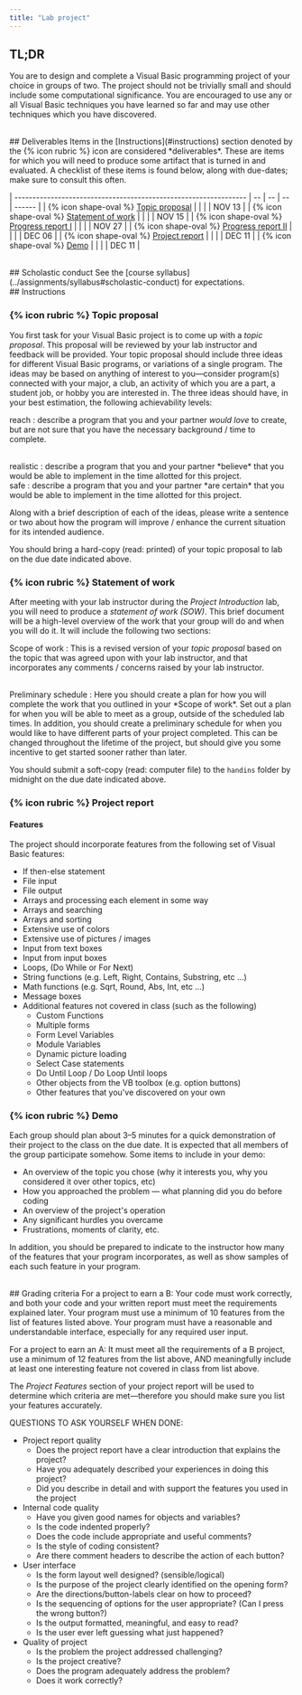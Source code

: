 ```yaml
---
title: "Lab project"
---
```


## TL;DR
You are to design and complete a Visual Basic programming project of your choice
in groups of two. The project should not be trivially small and should include
some computational significance. You are encouraged to use any or all Visual
Basic techniques you have learned so far and may use other techniques which you
have discovered.

<br/>
## Deliverables
Items in the [Instructions](#instructions) section denoted by the {% icon rubric
%} icon are considered *deliverables*. These are items for which you will need
to produce some artifact that is turned in and evaluated. A checklist of these
items is found below, along with due-dates; make sure to consult this often.

| ---------------------------------------------------------------- | -- | -- | -- | ------ |
| {% icon shape-oval %} [Topic proposal](#-topic-proposal)         |    |    |    | NOV 13 |
| {% icon shape-oval %} [Statement of work](#-statement-of-work)   |    |    |    | NOV 15 |
| {% icon shape-oval %} [Progress report I](#-progress-report-i)   |    |    |    | NOV 27 |
| {% icon shape-oval %} [Progress report II](#-progress-report-ii) |    |    |    | DEC 06 |
| {% icon shape-oval %} [Project report](#-project-report)         |    |    |    | DEC 11 |
| {% icon shape-oval %} [Demo](#-demo)                             |    |    |    | DEC 11 |

<!--
CHECKPOINT PROGRESS SCHEDULE: By February 24th — Each project group/individual
must send the instructor an email containing a rough outline of your project.
You are encouraged to come up with your own topic so that you have some interest
in the topic. If done in a group only one member of the group needs to email me.

By March 3rd and March 17th — Each project group/individual must send your
instructor a short progress report including a list of tasks completed and tasks
remaining, bumps in the road, areas of concern, etc.

By March 27th — Each project must be submitted for evaluation before class.

These progress reports are REQUIRED from every project team — they do not need
to be detailed, just a quick email will suffice.
-->

<br/>
## Scholastic conduct
See the [course syllabus](../assignments/syllabus#scholastic-conduct) for
expectations.

<!--
VERY IMPORTANT: It is assumed&mdash;IN GOOD FAITH&mdash;that ALL of the group
members WILL BE INVOLVED IN ALL ASPECTS/PHASES of the project (i.e. all must do
coding, document writing, etc&hellip; as opposed to one doing the coding and the
other one doing the writing) Each group member will be asked to evaluate the
contributions of your group partners and yourself.
-->

<br/>
## Instructions

### {% icon rubric %} Topic proposal
You first task for your Visual Basic project is to come up with a *topic
proposal*. This proposal will be reviewed by your lab instructor and feedback
will be provided. Your topic proposal should include three ideas for different
Visual Basic programs, or variations of a single program. The ideas may be based
on anything of interest to you&mdash;consider program(s) connected with your
major, a club, an activity of which you are a part, a student job, or hobby you
are interested in. The three ideas should have, in your best estimation, the
following achievability levels:

reach
: describe a program that you and your partner *would love* to create, but are
  not sure that you have the necessary background / time to complete.

<br/>
realistic
: describe a program that you and your partner *believe* that you would be able
  to implement in the time allotted for this project.

<br/>
safe
: describe a program that you and your partner *are certain* that you would be
  able to implement in the time allotted for this project.

Along with a brief description of each of the ideas, please write a sentence or
two about how the program will improve / enhance the current situation for its
intended audience.

You should bring a hard-copy (read: printed) of your topic proposal to lab on
the due date indicated above.

### {% icon rubric %} Statement of work
After meeting with your lab instructor during the *Project Introduction* lab,
you will need to produce a *statement of work (SOW)*. This brief document will
be a high-level overview of the work that your group will do and when you will
do it. It will include the following two sections:

Scope of work
: This is a revised version of your *topic proposal* based on the topic that was
  agreed upon with your lab instructor, and that incorporates any comments /
  concerns raised by your lab instructor.

<br/>
Preliminary schedule
: Here you should create a plan for how you will complete the work that you
  outlined in your *Scope of work*. Set out a plan for when you will be able to
  meet as a group, outside of the scheduled lab times. In addition, you should
  create a preliminary schedule for when you would like to have different parts
  of your project completed. This can be changed throughout the lifetime of the
  project, but should give you some incentive to get started sooner rather than
  later.

You should submit a soft-copy (read: computer file) to the `handins` folder by
midnight on the due date indicated above.

### {% icon rubric %} Project report

#### Features
The project should incorporate features from the following set of Visual Basic
features:

* If then-else statement
* File input
* File output
* Arrays and processing each element in some way
* Arrays and searching
* Arrays and sorting
* Extensive use of colors
* Extensive use of pictures / images
* Input from text boxes
* Input from input boxes
* Loops, (Do While or For Next)
* String functions (e.g. Left, Right, Contains, Substring, etc &hellip;)
* Math functions (e.g. Sqrt, Round, Abs, Int, etc &hellip;)
* Message boxes
* Additional features not covered in class (such as the following)
  * Custom Functions
  * Multiple forms
  * Form Level Variables
  * Module Variables
  * Dynamic picture loading
  * Select Case statements
  * Do Until Loop / Do Loop Until loops
  * Other objects from the VB toolbox (e.g. option buttons)
  * Other features that you've discovered on your own

### {% icon rubric %} Demo
Each group should plan about 3&ndash;5 minutes for a quick demonstration of
their project to the class on the due date. It is expected that all members of
the group participate somehow. Some items to include in your demo:

* An overview of the topic you chose (why it interests you, why you considered
  it over other topics, etc)
* How you approached the problem — what planning did you do before coding
* An overview of the project's operation
* Any significant hurdles you overcame
* Frustrations, moments of clarity, etc.

In addition, you should be prepared to indicate to the instructor how many of
the features that your program incorporates, as well as show samples of each
such feature in your program.

<br/>
## Grading criteria
For a project to earn a B: Your code must work correctly, and both your code and
your written report must meet the requirements explained later. Your program
must use a minimum of 10 features from the list of features listed above. Your
program must have a reasonable and understandable interface, especially for any
required user input.

For a project to earn an A:  It must meet all the requirements of a B project,
use a minimum of 12 features from the list above, AND meaningfully include at
least one interesting feature not covered in class from list above.

The *Project Features* section of your project report will be used to determine
which criteria are met&mdash;therefore you should make sure you list your
features accurately.

QUESTIONS TO ASK YOURSELF WHEN DONE:

* Project report quality
  * Does the project report have a clear introduction that explains the project?
  * Have you adequately described your experiences in doing this project?
  * Did you describe in detail and with support the features you used in the
    project
* Internal code quality
  * Have you given good names for objects and variables?
  * Is the code indented properly?
  * Does the code include appropriate and useful comments?
  * Is the style of coding consistent?
  * Are there comment headers to describe the action of each button?
* User interface
  * Is the form layout well designed? (sensible/logical)
  * Is the purpose of the project clearly identified on the opening form?
  * Are the directions/button-labels clear on how to proceed?
  * Is the sequencing of options for the user appropriate? (Can I press the
    wrong button?)
  * Is the output formatted, meaningful, and easy to read?
  * Is the user ever left guessing what just happened?
* Quality of project
  * Is the problem the project addressed challenging?
  * Is the project creative?
  * Does the program adequately address the problem?
  * Does it work correctly?

<!--
<br/>
## Submission
On the due date, submit a soft copy of your project report and your project
itself in a single zip archive. A template for you project report can be found
here.

All files for your project, including your report, should be placed in a single
folder named Lastname1Lastname2VBProject. To turn in your project, you will copy
and paste this folder into the N:\Handins\CS130 folder.

OTHER IMPORTANT COMMENTS: If you use data files or picture/image files in your
code, put them in the Bin/Debug folder of your project.-->
